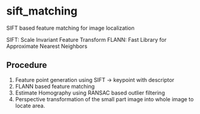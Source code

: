 # sift_matching
SIFT based feature matching for image localization

SIFT: Scale Invariant Feature Transform
FLANN: Fast Library for Approximate Nearest Neighbors

## Procedure
1. Feature point generation using SIFT -> keypoint with descriptor
2. FLANN based feature matching
3. Estimate Homography using RANSAC based outlier filtering
4. Perspective transformation of the small part image into whole image to locate area.
